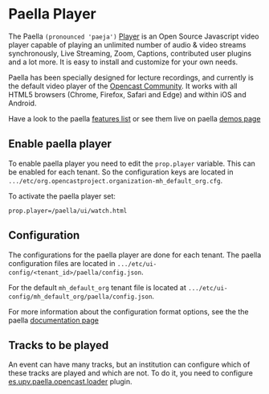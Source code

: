 Paella Player
=============

The Paella `(pronounced 'paeja')` [Player](https://paellaplayer.upv.es) is an Open Source
Javascript video player capable of playing an unlimited number of audio & video streams 
synchronously, Live Streaming, Zoom, Captions, contributed user plugins and a lot more. 
It is easy to install and customize for your own needs.

Paella has been specially designed for lecture recordings, and currently is the default 
video player of the [Opencast Community](https://opencast.org). It works with all HTML5 browsers
(Chrome, Firefox, Safari and Edge) and within iOS and Android.

Have a look to the paella [features list](https://paellaplayer.upv.es/features/) 
or see them live on paella [demos page](https://paellaplayer.upv.es/demos/)

Enable paella player
--------------------

To enable paella player you need to edit the `prop.player` variable.
This can be enabled for each tenant. So the configuration keys are located in
`.../etc/org.opencastproject.organization-mh_default_org.cfg`.


To activate the paella player set:

    prop.player=/paella/ui/watch.html


Configuration
-------------

The configurations for the paella player are done for each tenant. The paella configuration files are located in
`.../etc/ui-config/<tenant_id>/paella/config.json`.

For the default `mh_default_org` tenant file is located at `.../etc/ui-config/mh_default_org/paella/config.json`.

For more information about the configuration format options, see the the paella [documentation page](https://paellaplayer.upv.es/docs/)


Tracks to be played
-------------------

An event can have many tracks, but an institution can configure which of these tracks are played and which are not.
To do it, you need to configure [es.upv.paella.opencast.loader](plugins/es.upv.paella.opencast.loader.md) plugin.
